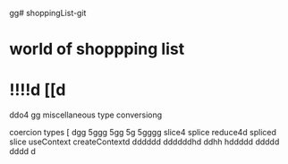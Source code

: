 gg# shoppingList-git
# world of shoppping list
!!!!d
[[d
===========================
ddo4
gg
miscellaneous
type conversiong

coercion types 
[
dgg
5ggg
5gg
5g
5gggg
slice4
splice
reduce4d
spliced
slice
useContext
createContextd
dddddd
ddddddhd
ddhh
hddddd
ddddd
dddd
d
